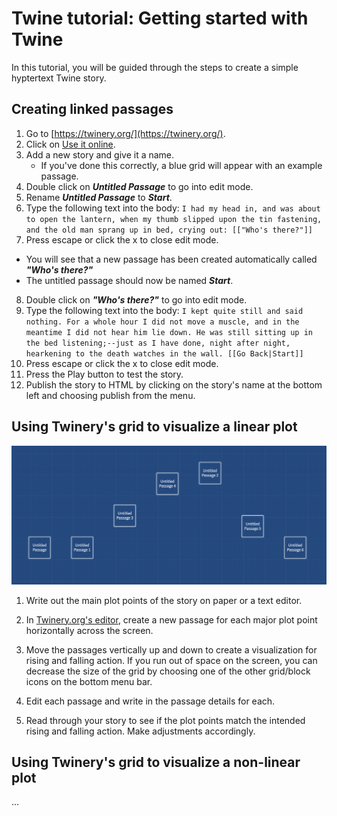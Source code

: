 # Twine tutorial: Getting started with Twine
In this tutorial, you will be guided through the steps to create a simple hyptertext Twine story.

## Creating linked passages
1. Go to [https://twinery.org/](https://twinery.org/).
2. Click on [Use it online](https://twinery.org/2/).
3. Add a new story and give it a name.
   - If you've done this correctly, a blue grid will appear with an example passage.
4. Double click on ***Untitled Passage*** to go into edit mode.
5. Rename ***Untitled Passage*** to ***Start***.
6. Type the following text into the body: ```I had my head in, and was about to open the lantern, when my thumb slipped upon the tin fastening, and the old man sprang up in bed, crying out: [["Who's there?"]]```
7. Press escape or click the x to close edit mode.
  - You will see that a new passage has been created automatically called ***"Who's there?"***
  - The untitled passage should now be named ***Start***.
8. Double click on ***"Who's there?"*** to go into edit mode.
9. Type the following text into the body: ```I kept quite still and said nothing. For a whole hour I did not move a muscle, and in the meantime I did not hear him lie down. He was still sitting up in the bed listening;--just as I have done, night after night, hearkening to the death watches in the wall. [[Go Back|Start]]```
10. Press escape or click the x to close edit mode.
11. Press the Play button to test the story.
12. Publish the story to HTML by clicking on the story's name at the bottom left and choosing publish from the menu.
   
## Using Twinery's grid to visualize a linear plot

![Twinery grid plot arc](twinery-grid-plot.png)

1. Write out the main plot points of the story on paper or a text editor.
2. In [Twinery.org's editor](https://twinery.org), create a new passage for each major plot point horizontally across the screen.
3. Move the passages vertically up and down to create a visualization for rising and falling action. If you run out of space on the screen, you can decrease the size of the grid by choosing one of the other grid/block icons on the bottom menu bar.   

4. Edit each passage and write in the passage details for each.
5. Read through your story to see if the plot points match the intended rising and falling action. Make adjustments accordingly.

## Using Twinery's grid to visualize a non-linear plot

...